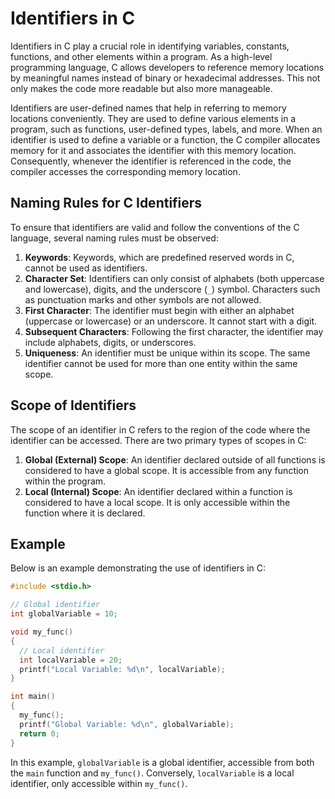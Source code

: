 # Identifiers in C

Identifiers in C play a crucial role in identifying variables, constants, functions, and other elements within a program. As a high-level programming language,
C allows developers to reference memory locations by meaningful names instead of binary or hexadecimal addresses. This not only makes the code more readable
but also more manageable.

Identifiers are user-defined names that help in referring to memory locations conveniently. They are used to define various elements in a program,
such as functions, user-defined types, labels, and more. When an identifier is used to define a variable or a function, the C compiler allocates memory
for it and associates the identifier with this memory location. Consequently, whenever the identifier is referenced in the code,
the compiler accesses the corresponding memory location.

## Naming Rules for C Identifiers

To ensure that identifiers are valid and follow the conventions of the C language, several naming rules must be observed:

1. **Keywords**: Keywords, which are predefined reserved words in C, cannot be used as identifiers.
2. **Character Set**: Identifiers can only consist of alphabets (both uppercase and lowercase), digits, and the underscore (`_`) symbol.
   Characters such as punctuation marks and other symbols are not allowed.
3. **First Character**: The identifier must begin with either an alphabet (uppercase or lowercase) or an underscore. It cannot start with a digit.
4. **Subsequent Characters**: Following the first character, the identifier may include alphabets, digits, or underscores.
5. **Uniqueness**: An identifier must be unique within its scope. The same identifier cannot be used for more than one entity within the same scope.

## Scope of Identifiers

The scope of an identifier in C refers to the region of the code where the identifier can be accessed. There are two primary types of scopes in C:

1. **Global (External) Scope**: An identifier declared outside of all functions is considered to have a global scope. It is accessible from any function within the program.
2. **Local (Internal) Scope**: An identifier declared within a function is considered to have a local scope. It is only accessible within the function where it is declared.

## Example

Below is an example demonstrating the use of identifiers in C:

```c
#include <stdio.h>

// Global identifier
int globalVariable = 10;

void my_func()
{
  // Local identifier
  int localVariable = 20;
  printf("Local Variable: %d\n", localVariable);
}

int main()
{
  my_func();
  printf("Global Variable: %d\n", globalVariable);
  return 0;
}
```

In this example, `globalVariable` is a global identifier, accessible from both the `main` function and `my_func()`. Conversely,
`localVariable` is a local identifier, only accessible within `my_func()`.
